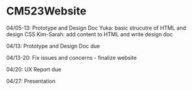 # CM523Website

04/05-13: Prototype and Design Doc
Yuka: basic strucutre of HTML and design CSS
Kim-Sarah: add content to HTML and write design doc

04/13: Prototype and Design Doc due

04/13-20: Fix issues and concerns - finalize website

04/20: UX Report due


04/27: Presentation
